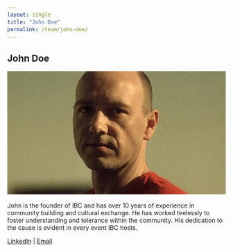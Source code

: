 ```yaml
---
layout: single
title: "John Doe"
permalink: /team/john-doe/
---
```


## John Doe

![John Doe](/assets/images/john-doe.jpg)

John is the founder of IBC and has over 10 years of experience in community building and cultural exchange. He has worked tirelessly to foster understanding and tolerance within the community. His dedication to the cause is evident in every event IBC hosts.

[LinkedIn](https://www.linkedin.com/in/johndoe) | [Email](mailto:john.doe@example.com)
